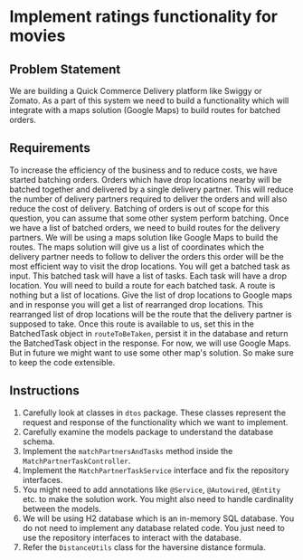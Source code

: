 # Implement ratings functionality for movies

## Problem Statement
We are building a Quick Commerce Delivery platform like Swiggy or Zomato. As a part of this system we need to build a functionality which will integrate with a maps solution (Google Maps) to build routes for batched orders.

## Requirements
To increase the efficiency of the business and to reduce costs, we have started batching orders. Orders which have drop locations nearby will be batched together and delivered by a single delivery partner. This will reduce the number of delivery partners required to deliver the orders and will also reduce the cost of delivery.
Batching of orders is out of scope for this question, you can assume that some other system perform batching.
Once we have a list of batched orders, we need to build routes for the delivery partners. We will be using a maps solution like Google Maps to build the routes. The maps solution will give us a list of coordinates which the delivery partner needs to follow to deliver the orders this order will be the most efficient way to visit the drop locations.
You will get a batched task as input. This batched task will have a list of tasks. Each task will have a drop location. You will need to build a route for each batched task. A route is nothing but a list of locations. Give the list of drop locations to Google maps and in response you will get a list of rearranged drop locations. This rearranged list of drop locations will be the route that the delivery partner is supposed to take.
Once this route is available to us, set this in the BatchedTask object in `routeToBeTaken`, persist it in the database and return the BatchedTask object in the response.
For now, we will use Google Maps. But in future we might want to use some other map's solution. So make sure to keep the code extensible.

## Instructions
1. Carefully look at classes in `dtos` package. These classes represent the request and response of the functionality which we want to implement.
2. Carefully examine the models package to understand the database schema.
3. Implement the `matchPartnersAndTasks` method inside the `MatchPartnerTaskController`.
4. Implement the `MatchPartnerTaskService` interface and fix the repository interfaces.
5. You might need to add annotations like `@Service`, `@Autowired`, `@Entity` etc. to make the solution work. You might also need to handle cardinality between the models.
6. We will be using H2 database which is an in-memory SQL database. You do not need to implement any database related code. You just need to use the repository interfaces to interact with the database.
7. Refer the `DistanceUtils` class for the haversine distance formula.
